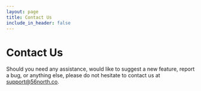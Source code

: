 ```yaml
---
layout: page
title: Contact Us
include_in_header: false
---
```


# Contact Us

Should you need any assistance, would like to suggest a new feature, report a bug, or anything else, please do not hesitate to contact us at support@56north.co.
